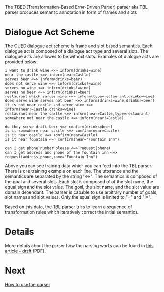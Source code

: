 The TBED (Transformation-Based Error-Driven Parser) parser aka TBL parser produces semantic annotation in form of frames and slots.

# Dialogue Act Scheme #

The CUED dialogue act scheme is frame and slot based semantics. Each dialogue act is composed of a dialogue act type and several slots. The dialogue acts are allowed to be without slots. Examples of dialogue acts are provided below:

```
i want to drink wine <=> inform(drinks=wine)
near the castle <=> inform(near=Castle)
serves beer <=> inform(drinks=beer)
does not serve wine <=> inform(drinks!=wine)
serves no wine <=> inform(drinks!=wine)
serves no beer <=> inform(drinks!=beer)
restaurant which serves wine <=> inform(type=restaurant,drinks=wine)
does serve wine serves not beer <=> inform(drinks=wine,drinks!=beer)
it is not near castle and serve wine <=> inform(near!=Castle,drinks=wine)
restaurant near the castle <=> inform(near=Castle,type=restaurant)
somewhere not near the castle <=> inform(near!=Castle)

do they serve draft beer <=> confirm(drinks=beer)
is it somewhere near castle <=> confirm(near=Castle)
is it near castle <=> confirm(near=Castle)
is it near fountain <=> confirm(near="Fountain Inn")

can i get phone number please <=> request(phone)
can I get address and phone of the fountain inn <=> request(address,phone,name="Fountain Inn")
```

Above you can see training data which you can feed into the TBL parser. There is one training example on each line. The utterance and the semantics are separated by the string "<=>". The semantics is composed of the goal and several slots. Each slot is composed of of the slot name, the equal sign and the slot value. The goal, the slot name, and the slot value are domain dependant. The parser is capable to use arbitrary number of goals, slot names and slot values. Only the equal sign is limited to "=" and "!=".

Based on this data, the TBL parser tries to learn a sequence of transformation rules which iteratively correct the initial semantics.

# Details #

More details about the parser how the parsing works can be found in [this article - draft](http://tbed-parser.googlecode.com/svn/trunk/doc/paper-1/is2008.pdf) (PDF).

# Next #

[How to use the parser](HowToUseTheParser.md)